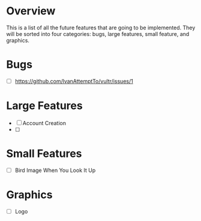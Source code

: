 # Overview
  This is a list of all the future features that are going to be implemented. They will be sorted into four categories: bugs, large features, small feature, and graphics.
# Bugs
- [ ] https://github.com/lvanAttemptTo/vultr/issues/1
# Large Features
- [ ] Account Creation
- [ ] 
# Small Features
- [ ] Bird Image When You Look It Up
# Graphics
- [ ] Logo

